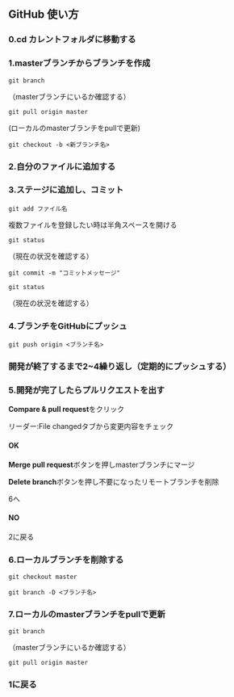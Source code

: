 ## GitHub 使い方


### 0.cd カレントフォルダに移動する

### 1.masterブランチからブランチを作成

`git branch`

（masterブランチにいるか確認する）

`git pull origin master`

(ローカルのmasterブランチをpullで更新)

`git checkout -b <新ブランチ名>`

### 2.自分のファイルに追加する

### 3.ステージに追加し、コミット
`git add ファイル名`

複数ファイルを登録したい時は半角スペースを開ける

`git status`

（現在の状況を確認する）

`git commit -m "コミットメッセージ"`

`git status`

（現在の状況を確認する）

### 4.ブランチをGitHubにプッシュ
`git push origin <ブランチ名>`

### 開発が終了するまで2~4繰り返し（定期的にプッシュする）

### 5.開発が完了したらプルリクエストを出す
**Compare & pull request**をクリック

リーダー:File changedタブから変更内容をチェック

#### OK

**Merge pull request**ボタンを押しmasterブランチにマージ

**Delete branch**ボタンを押し不要になったリモートブランチを削除

6へ

#### NO
2に戻る

### 6.ローカルブランチを削除する
`git checkout master`

`git branch -D <ブランチ名>`

### 7.ローカルのmasterブランチをpullで更新
`git branch`

（masterブランチにいるか確認する）

`git pull origin master`

### 1に戻る